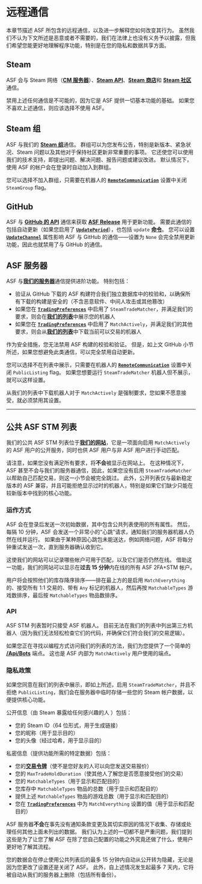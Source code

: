# 远程通信

本章节描述 ASF 所包含的远程通信，以及进一步解释您如何改变其行为。 虽然我们不认为下文所述是恶意或者不需要的，我们在法律上也没有义务予以披露，但我们希望您能更好地理解程序功能，特别是在您的隐私和数据共享方面。

## Steam

ASF 会与 Steam 网络（**[CM 服务器](https://api.steampowered.com/ISteamDirectory/GetCMList/v1?cellid=0)**）、**[Steam API](https://steamcommunity.com/dev)**、[**Steam 商店**](https://store.steampowered.com)和 [**Steam 社区**](https://steamcommunity.com)通信。

禁用上述任何通信是不可能的，因为它是 ASF 提供一切基本功能的基础。 如果您不喜欢上述通信，则应该选择不使用 ASF。

## Steam 组

ASF 与我们的 [**Steam 组**](https://steamcommunity.com/groups/archiasf)通信。 群组可以为您发布公告，特别是新版本、紧急状况、Steam 问题以及其他对于保持社区更新非常重要的事项。 它还使您可以使用我们的技术支持，即提出问题、解决问题、报告问题或建议改进。 默认情况下，使用 ASF 的帐户会在登录时自动加入到群组。

您可以选择不加入群组，只需要在机器人的 **[`RemoteCommunication`](https://github.com/JustArchiNET/ArchiSteamFarm/wiki/Configuration-zh-CN#remotecommunication)** 设置中关闭 `SteamGroup` flag。

## GitHub

ASF 与 **[GitHub 的 API](https://api.github.com)** 通信来获取 **[ASF Release](https://github.com/JustArchiNET/ArchiSteamFarm/releases)** 用于更新功能。 需要此通信的包括自动更新（如果您启用了 **[`UpdatePeriod`](https://github.com/JustArchiNET/ArchiSteamFarm/wiki/Configuration-zh-CN#updateperiod)**），也包括 `update` **[命令](https://github.com/JustArchiNET/ArchiSteamFarm/wiki/Commands-zh-CN)**。 您可以设置 **[`UpdateChannel`](https://github.com/JustArchiNET/ArchiSteamFarm/wiki/Configuration-zh-CN#updatechannel)** 属性影响 ASF 与 GitHub 的通信——设置为 `None` 会完全禁用更新功能，因此也就禁用了与 GitHub 的通信。

## ASF 服务器

ASF 与[**我们的服务器**](https://asf.justarchi.net)通信提供进阶功能。 特别包括：
- 验证从 GitHub 下载的 ASF 构建符合我们独立数据库中的校验和，以确保所有下载的构建是安全的（不含恶意软件、中间人攻击或其他篡改）
- 如果您在 **[`TradingPreferences`](https://github.com/JustArchiNET/ArchiSteamFarm/wiki/Configuration-zh-CN#tradingpreferences)** 中启用了 `SteamTradeMatcher`，并满足我们的要求，则会在[**我们的列表**](https://asf.justarchi.net/STM)中展示您的机器人
- 如果您在 **[`TradingPreferences`](https://github.com/JustArchiNET/ArchiSteamFarm/wiki/Configuration-zh-CN#tradingpreferences)** 中启用了 `MatchActively`，并满足我们的其他要求，则会从[**我们的列表**](https://asf.justarchi.net/STM)中下载当前可以交易的机器人

作为安全措施，您无法禁用 ASF 构建的校验和验证。  但是，如上文 GitHub 小节所述，如果您想避免此类通信，可以完全禁用自动更新。

您可以选择不在列表中展示，只需要在机器人的 **[`RemoteCommunication`](https://github.com/JustArchiNET/ArchiSteamFarm/wiki/Configuration-zh-CN#remotecommunication)** 设置中关闭 `PublicListing` flag。 如果您想要运行 `SteamTradeMatcher` 机器人但不展示，就可以这样设置。

从我们的列表中下载机器人对于 `MatchActively` 是强制要求，您如果不愿意接受，就必须禁用其设置。

---

## 公共 ASF STM 列表

我们的公共 ASF STM 列表位于&#8203;**[我们的网站](https://asf.justarchi.net/STM)**，它是一项面向启用 `MatchActively` 的 ASF 用户的公开服务，同时也供 ASF 用户与非 ASF 用户进行手动匹配。

请注意，如果您没有满足所有要求，将**不会**被显示在网站上。 在这种情况下，ASF 甚至不会与我们的服务器通信，因此，如果您没有启用 `SteamTradeMatcher` 以帮助自己匹配交易，则这一小节会被完全跳过。 此外，公开列表仅与最新稳定版本的 ASF 兼容，并且可能拒绝显示过时的机器人，特别是如果它们缺少只能在较新版本中找到的核心功能。

### 运作方式

ASF 会在登录后发送一次初始数据，其中包含公共列表使用的所有属性。 然后，每隔 10 分钟，ASF 会发送一个非常小的“心跳”请求，通知我们的服务器机器人仍然在线并运行。 如果由于某种原因心跳包未能送达，例如网络问题，ASF 将每分钟重试发送一次，直到服务器确认收到它。

这使我们的网站可以记录哪些帐户可用于匹配，以及它们是否仍然在线。 借助这一功能，我们的网站可以显示在**过去 15 分钟**内在线的所有 ASF 2FA+STM 帐户。

用户将会按照他们的库存降序排序——排在最上方的是启用 `MatchEverything` 的、接受所有 1:1 交易的、带有 `Any` 标记的机器人，然后再按 `MatchableTypes` 游戏数排序，最后按 `MatchableTypes` 物品数排序。

### API

ASF STM 列表暂时只接受 ASF 机器人。 目前无法在我们的列表中列出第三方机器人（因为我们无法轻松检查它们的代码，并确保它们符合我们的交易逻辑）。

如果您正在寻找以编程方式访问我们的列表的方法，我们为您提供了一个简单的 **[/Api/Bots](https://asf.justarchi.net/Api/Bots)** 端点。 这也是 ASF 内部为 `MatchActively` 用户使用的端点。

### 隐私政策

如果您同意在我们的列表中展示，即如上所述，启用 `SteamTradeMatcher`，并且不拒绝 `PublicListing`，我们会在服务器中临时存储一些您的 Steam 帐户数据，以便提供核心功能。

公开信息（由 Steam 暴露给任何感兴趣的人 ）包括：
- 您的 Steam ID（64 位形式，用于生成链接）
- 您的昵称（用于显示目的）
- 您的头像（经过哈希，用于显示目的）

私密信息（提供功能所需的特定数据）包括：
- 您的&#8203;**[交易令牌](https://steamcommunity.com/my/tradeoffers/privacy)**（使不是您好友的人可以向您发送交易报价）
- 您的 `MaxTradeHoldDuration`（使其他人了解您是否愿意接受他们的交易）
- 您的 `MatchableTypes`（用于显示和匹配目的）
- 您库存中 `MatchableTypes` 物品的总数（用于显示和匹配目的）
- 提供上述 `MatchableTypes` 物品的游戏总数（用于显示和匹配目的）
- 您在 **[`TradingPreferences`](https://github.com/JustArchiNET/ArchiSteamFarm/wiki/Configuration-zh-CN#tradingpreferences)** 中为 `MatchEverything` 设置的值（用于显示和匹配目的）

ASF 服务器**不会**在事先没有通知条款变更及其切实原因的情况下收集、存储或处理任何其他上面未列出的数据。 我们认为上述的一切都不是严重问题，我们提到这些是为了让您了解 ASF 在除了您自己配置的功能之外究竟还做了什么，使用户更好地了解其流程。

您的数据会在停止使用公共列表后的最多 15 分钟内自动从公开转为隐藏，无论是因为您更改了设置还是关闭了 ASF。     此外，自上述情况发生起最多 7 天内，它将被自动从我们的服务器上删除（包括所有备份）。